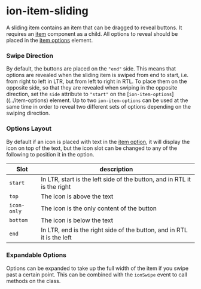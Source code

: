 # ion-item-sliding

A sliding item contains an item that can be dragged to reveal buttons. It requires an [item](../item) component as a child. All options to reveal should be placed in the [item options](../item-options) element.


### Swipe Direction

By default, the buttons are placed on the `"end"` side. This means that options are revealed when the sliding item is swiped from end to start, i.e. from right to left in LTR, but from left to right in RTL. To place them on the opposite side, so that they are revealed when swiping in the opposite direction, set the `side` attribute to `"start"` on the [`ion-item-options`]((../item-options) element. Up to two `ion-item-options` can be used at the same time in order to reveal two different sets of options depending on the swiping direction.


### Options Layout

By default if an icon is placed with text in the [item option](../item-option), it will display the icon on top of the text, but the icon slot can be changed to any of the following to position it in the option.

| Slot        | description                                                              |
| ----------- | ------------------------------------------------------------------------ |
| `start`     | In LTR, start is the left side of the button, and in RTL it is the right |
| `top`       | The icon is above the text                                               |
| `icon-only` | The icon is the only content of the button                               |
| `bottom`    | The icon is below the text                                               |
| `end`       | In LTR, end is the right side of the button, and in RTL it is the left   |


### Expandable Options

Options can be expanded to take up the full width of the item if you swipe past a certain point. This can be combined with the `ionSwipe` event to call methods on the class.

